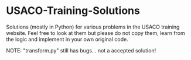 # USACO-Training-Solutions
Solutions (mostly in Python) for various problems in the USACO training website. Feel free to look at them but please do not copy them, learn from the logic and implement in your own original code.

NOTE: "transform.py" still has bugs... not a accepted solution!
